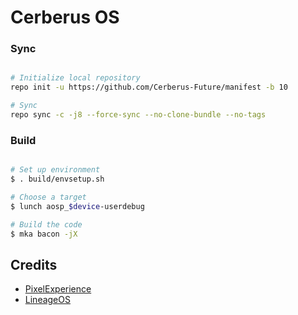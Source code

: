 # Cerberus OS #

### Sync ###

```bash

# Initialize local repository
repo init -u https://github.com/Cerberus-Future/manifest -b 10

# Sync
repo sync -c -j8 --force-sync --no-clone-bundle --no-tags
```

### Build ###

```bash

# Set up environment
$ . build/envsetup.sh

# Choose a target
$ lunch aosp_$device-userdebug

# Build the code
$ mka bacon -jX
```

## Credits
-  [PixelExperience](https://github.com/PixelExperience)
-  [LineageOS](http://GitHub.com/LineageOS)

